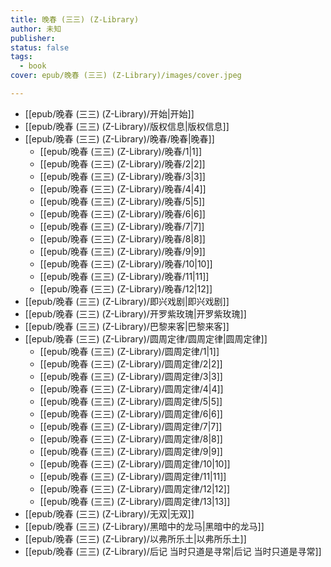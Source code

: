 ```yaml
---
title: 晚春 (三三) (Z-Library)
author: 未知
publisher: 
status: false
tags:
  - book
cover: epub/晚春 (三三) (Z-Library)/images/cover.jpeg

---
```

- [[epub/晚春 (三三) (Z-Library)/开始|开始]]
- [[epub/晚春 (三三) (Z-Library)/版权信息|版权信息]]
- [[epub/晚春 (三三) (Z-Library)/晚春/晚春|晚春]]
	- [[epub/晚春 (三三) (Z-Library)/晚春/1|1]]
	- [[epub/晚春 (三三) (Z-Library)/晚春/2|2]]
	- [[epub/晚春 (三三) (Z-Library)/晚春/3|3]]
	- [[epub/晚春 (三三) (Z-Library)/晚春/4|4]]
	- [[epub/晚春 (三三) (Z-Library)/晚春/5|5]]
	- [[epub/晚春 (三三) (Z-Library)/晚春/6|6]]
	- [[epub/晚春 (三三) (Z-Library)/晚春/7|7]]
	- [[epub/晚春 (三三) (Z-Library)/晚春/8|8]]
	- [[epub/晚春 (三三) (Z-Library)/晚春/9|9]]
	- [[epub/晚春 (三三) (Z-Library)/晚春/10|10]]
	- [[epub/晚春 (三三) (Z-Library)/晚春/11|11]]
	- [[epub/晚春 (三三) (Z-Library)/晚春/12|12]]
- [[epub/晚春 (三三) (Z-Library)/即兴戏剧|即兴戏剧]]
- [[epub/晚春 (三三) (Z-Library)/开罗紫玫瑰|开罗紫玫瑰]]
- [[epub/晚春 (三三) (Z-Library)/巴黎来客|巴黎来客]]
- [[epub/晚春 (三三) (Z-Library)/圆周定律/圆周定律|圆周定律]]
	- [[epub/晚春 (三三) (Z-Library)/圆周定律/1|1]]
	- [[epub/晚春 (三三) (Z-Library)/圆周定律/2|2]]
	- [[epub/晚春 (三三) (Z-Library)/圆周定律/3|3]]
	- [[epub/晚春 (三三) (Z-Library)/圆周定律/4|4]]
	- [[epub/晚春 (三三) (Z-Library)/圆周定律/5|5]]
	- [[epub/晚春 (三三) (Z-Library)/圆周定律/6|6]]
	- [[epub/晚春 (三三) (Z-Library)/圆周定律/7|7]]
	- [[epub/晚春 (三三) (Z-Library)/圆周定律/8|8]]
	- [[epub/晚春 (三三) (Z-Library)/圆周定律/9|9]]
	- [[epub/晚春 (三三) (Z-Library)/圆周定律/10|10]]
	- [[epub/晚春 (三三) (Z-Library)/圆周定律/11|11]]
	- [[epub/晚春 (三三) (Z-Library)/圆周定律/12|12]]
	- [[epub/晚春 (三三) (Z-Library)/圆周定律/13|13]]
- [[epub/晚春 (三三) (Z-Library)/无双|无双]]
- [[epub/晚春 (三三) (Z-Library)/黑暗中的龙马|黑暗中的龙马]]
- [[epub/晚春 (三三) (Z-Library)/以弗所乐土|以弗所乐土]]
- [[epub/晚春 (三三) (Z-Library)/后记 当时只道是寻常|后记 当时只道是寻常]]
